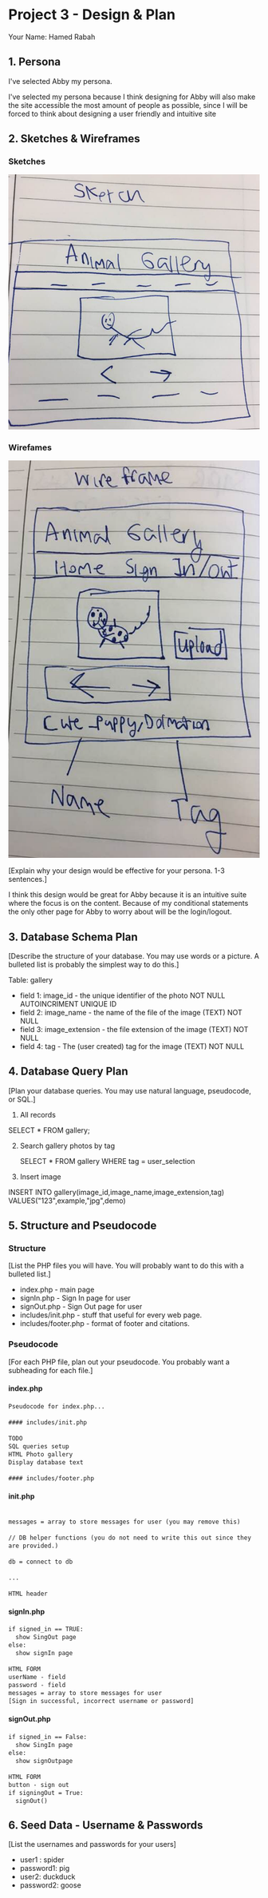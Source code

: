 # Project 3 - Design & Plan

Your Name: Hamed Rabah

## 1. Persona

I've selected Abby my persona.

I've selected my persona because I think designing for Abby will also make the site
accessible the most amount of people as possible, since I will be forced to think
about designing a user friendly and intuitive site

## 2. Sketches & Wireframes

### Sketches

![sketch](sketch.png)


### Wirefames

![wireframe](wireframe.png)

[Explain why your design would be effective for your persona. 1-3 sentences.]

I think this design would be great for Abby because it is an intuitive suite where the focus
is on the content. Because of my conditional statements the only other page for Abby to worry about
will be the login/logout.

## 3. Database Schema Plan

[Describe the structure of your database. You may use words or a picture. A bulleted list is probably the simplest way to do this.]

Table: gallery
* field 1: image_id - the unique identifier of the photo NOT NULL AUTOINCRIMENT UNIQUE ID
* field 2: image_name - the name of the file of the image (TEXT) NOT NULL
* field 3: image_extension - the file extension of the image (TEXT) NOT NULL
* field 4: tag - The (user created) tag for the image (TEXT) NOT NULL

## 4. Database Query Plan

[Plan your database queries. You may use natural language, pseudocode, or SQL.]

1. All records

  SELECT * FROM gallery;

2. Search gallery photos by tag

    SELECT * FROM gallery WHERE tag = user_selection

3. Insert image

  INSERT INTO gallery(image_id,image_name,image_extension,tag)
    VALUES("123",example,"jpg",demo)

## 5. Structure and Pseudocode

### Structure

[List the PHP files you will have. You will probably want to do this with a bulleted list.]

* index.php - main page
* signIn.php - Sign In page for user
* signOut.php - Sign Out page for user
* includes/init.php - stuff that useful for every web page.
* includes/footer.php - format of footer and citations.


### Pseudocode

[For each PHP file, plan out your pseudocode. You probably want a subheading for each file.]

#### index.php

```
Pseudocode for index.php...

#### includes/init.php

TODO
SQL queries setup
HTML Photo gallery
Display database text

#### includes/footer.php
```

#### init.php
```

messages = array to store messages for user (you may remove this)

// DB helper functions (you do not need to write this out since they are provided.)

db = connect to db

...

HTML header
```
#### signIn.php

```
if signed_in == TRUE:
  show SingOut page
else:
  show signIn page

HTML FORM
userName - field
password - field
messages = array to store messages for user
[Sign in successful, incorrect username or password]

```
#### signOut.php

```
if signed_in == False:
  show SingIn page
else:
  show signOutpage

HTML FORM
button - sign out
if signingOut = True:
  signOut()

```

## 6. Seed Data - Username & Passwords

[List the usernames and passwords for your users]
* user1 : spider
* password1: pig
* user2: duckduck
* password2: goose
